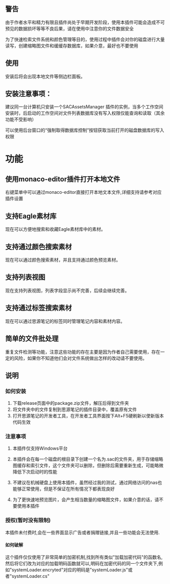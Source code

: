 ## 警告

由于作者水平和精力有限且插件尚处于早期开发阶段，使用本插件可能会造成不可预见的数据损坏等等不良后果，请在使用中注意你的文件数据安全

为了快速检索文件系统和颜色管理等目的，使用过程中插件会对你的磁盘进行大量读写，创建缩略图文件和缓缓存数据库，如果介意，最好也不要使用

## 使用

安装后将会出现本地文件等侧边栏面板。

## 安装注意事项：

建议同一台计算机只安装一个SACAssetsManager 插件的实例，当多个工作空间安装时，后启动的工作空间对文件列表数据库没有写入权限仅能查询和读取（其余功能不受影响）

可以使用后台窗口的“强制取得数据库控制”按钮获取当前打开的磁盘数据库的写入权限 

# 功能

## 使用monaco-editor插件打开本地文件

右键菜单中可以通过monaco-editor直接打开本地文本文件,详细支持请参考对应插件设置

## 支持Eagle素材库

现在可以方便地搜索和收藏Eagle素材库中的素材。

## 支持通过颜色搜索素材

现在可以通过颜色搜索素材，并且支持通过颜色预览素材。

## 支持列表视图

现在支持列表视图，列表字段显示尚不完善，后续会继续完善。

## 支持通过标签搜索素材

现在可以通过思源笔记的标签同时管理笔记内容和素材内容。

## 简单的文件批处理

重复文件检测等功能，注意这些功能的存在主要是因为作者自己需要使用，存在一定的风险，如果你不知道他们会对文件系统做出怎样的改动请不要使用。


## 说明

### 如何安装

1. 下载release页面中的package.zip文件，解压后得到文件夹
2. 将文件夹中的文件复制到思源笔记的插件目录中，覆盖原有文件
3. 打开思源笔记的开发者工具，在开发者工具界面按下Alt+F5硬刷新以使新版本代码生效



### 注意事项

1. 本插件仅支持Windows平台

2. 本插件会在每一个磁盘的根目录下创建一个名为.sac的文件夹，用于存储缩略图缓存和索引文件，这个文件夹可以删除，但删除后需要重新生成，可能略微降低下次启动时的性能

3. 不建议在机械硬盘上使用本插件，虽然经过我的测试，通过网络访问的nas也能够正常使用，但是不保证在所有情况下都表现良好

4. 为了更快速地预览图片，会产生相当数量的缩略图文件，如果介意的话，请不要使用本插件



### 授权(暂时没有限制)

本插件未付费时,会在一些界面显示广告或者捐赠链接,并且一些功能会无法使用.

#### 如何破解

这个插件仅仅使用了非常简单的加密机制,找到所有类似"加载加密代码"的函数名,然后将它们改为对应的加载明码函数就可以,明码在加密代码的同一个文件夹下,例如"systemLoader.encryted"对应的明码是"systemLoader.js"或者"systemLoader.cs"



